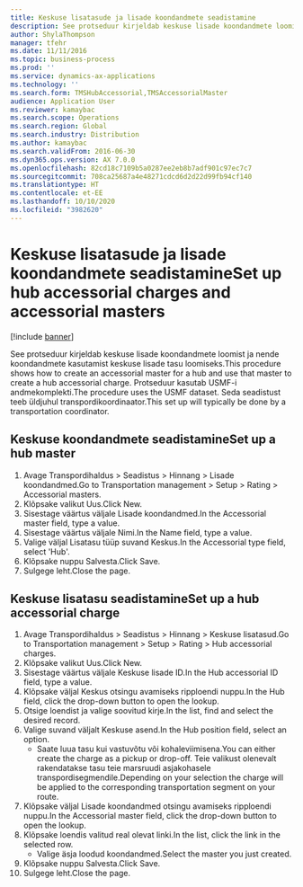 ```yaml
---
title: Keskuse lisatasude ja lisade koondandmete seadistamine
description: See protseduur kirjeldab keskuse lisade koondandmete loomist ja nende koondandmete kasutamist keskuse lisade tasu loomiseks.
author: ShylaThompson
manager: tfehr
ms.date: 11/11/2016
ms.topic: business-process
ms.prod: ''
ms.service: dynamics-ax-applications
ms.technology: ''
ms.search.form: TMSHubAccessorial,TMSAccessorialMaster
audience: Application User
ms.reviewer: kamaybac
ms.search.scope: Operations
ms.search.region: Global
ms.search.industry: Distribution
ms.author: kamaybac
ms.search.validFrom: 2016-06-30
ms.dyn365.ops.version: AX 7.0.0
ms.openlocfilehash: 82cd18c7109b5a0287ee2eb8b7adf901c97ec7c7
ms.sourcegitcommit: 708ca25687a4e48271cdcd6d2d22d99fb94cf140
ms.translationtype: HT
ms.contentlocale: et-EE
ms.lasthandoff: 10/10/2020
ms.locfileid: "3982620"
---
```

# <a name="set-up-hub-accessorial-charges-and-accessorial-masters"></a><span data-ttu-id="127b8-103">Keskuse lisatasude ja lisade koondandmete seadistamine</span><span class="sxs-lookup"><span data-stu-id="127b8-103">Set up hub accessorial charges and accessorial masters</span></span>

[!include [banner](../../includes/banner.md)]

<span data-ttu-id="127b8-104">See protseduur kirjeldab keskuse lisade koondandmete loomist ja nende koondandmete kasutamist keskuse lisade tasu loomiseks.</span><span class="sxs-lookup"><span data-stu-id="127b8-104">This procedure shows how to create an accessorial master for a hub and use that master to create a hub accessorial charge.</span></span> <span data-ttu-id="127b8-105">Protseduur kasutab USMF-i andmekomplekti.</span><span class="sxs-lookup"><span data-stu-id="127b8-105">The procedure uses the USMF dataset.</span></span> <span data-ttu-id="127b8-106">Seda seadistust teeb üldjuhul transpordikoordinaator.</span><span class="sxs-lookup"><span data-stu-id="127b8-106">This set up will typically be done by a transportation coordinator.</span></span>


## <a name="set-up-a-hub-master"></a><span data-ttu-id="127b8-107">Keskuse koondandmete seadistamine</span><span class="sxs-lookup"><span data-stu-id="127b8-107">Set up a hub master</span></span>
1. <span data-ttu-id="127b8-108">Avage Transpordihaldus > Seadistus > Hinnang > Lisade koondandmed.</span><span class="sxs-lookup"><span data-stu-id="127b8-108">Go to Transportation management > Setup > Rating > Accessorial masters.</span></span>
2. <span data-ttu-id="127b8-109">Klõpsake valikut Uus.</span><span class="sxs-lookup"><span data-stu-id="127b8-109">Click New.</span></span>
3. <span data-ttu-id="127b8-110">Sisestage väärtus väljale Lisade koondandmed.</span><span class="sxs-lookup"><span data-stu-id="127b8-110">In the Accessorial master field, type a value.</span></span>
4. <span data-ttu-id="127b8-111">Sisestage väärtus väljale Nimi.</span><span class="sxs-lookup"><span data-stu-id="127b8-111">In the Name field, type a value.</span></span>
5. <span data-ttu-id="127b8-112">Valige väljal Lisatasu tüüp suvand Keskus.</span><span class="sxs-lookup"><span data-stu-id="127b8-112">In the Accessorial type field, select 'Hub'.</span></span>
6. <span data-ttu-id="127b8-113">Klõpsake nuppu Salvesta.</span><span class="sxs-lookup"><span data-stu-id="127b8-113">Click Save.</span></span>
7. <span data-ttu-id="127b8-114">Sulgege leht.</span><span class="sxs-lookup"><span data-stu-id="127b8-114">Close the page.</span></span>

## <a name="set-up-a-hub-accessorial-charge"></a><span data-ttu-id="127b8-115">Keskuse lisatasu seadistamine</span><span class="sxs-lookup"><span data-stu-id="127b8-115">Set up a hub accessorial charge</span></span>
1. <span data-ttu-id="127b8-116">Avage Transpordihaldus > Seadistus > Hinnang > Keskuse lisatasud.</span><span class="sxs-lookup"><span data-stu-id="127b8-116">Go to Transportation management > Setup > Rating > Hub accessorial charges.</span></span>
2. <span data-ttu-id="127b8-117">Klõpsake valikut Uus.</span><span class="sxs-lookup"><span data-stu-id="127b8-117">Click New.</span></span>
3. <span data-ttu-id="127b8-118">Sisestage väärtus väljale Keskuse lisade ID.</span><span class="sxs-lookup"><span data-stu-id="127b8-118">In the Hub accessorial ID field, type a value.</span></span>
4. <span data-ttu-id="127b8-119">Klõpsake väljal Keskus otsingu avamiseks ripploendi nuppu.</span><span class="sxs-lookup"><span data-stu-id="127b8-119">In the Hub field, click the drop-down button to open the lookup.</span></span>
5. <span data-ttu-id="127b8-120">Otsige loendist ja valige soovitud kirje.</span><span class="sxs-lookup"><span data-stu-id="127b8-120">In the list, find and select the desired record.</span></span>
6. <span data-ttu-id="127b8-121">Valige suvand väljalt Keskuse asend.</span><span class="sxs-lookup"><span data-stu-id="127b8-121">In the Hub position field, select an option.</span></span>
    * <span data-ttu-id="127b8-122">Saate luua tasu kui vastuvõtu või kohaleviimisena.</span><span class="sxs-lookup"><span data-stu-id="127b8-122">You can either create the charge as a pickup or drop-off.</span></span> <span data-ttu-id="127b8-123">Teie valikust olenevalt rakendatakse tasu teie marsruudi asjakohasele transpordisegmendile.</span><span class="sxs-lookup"><span data-stu-id="127b8-123">Depending on your selection the charge will be applied to the corresponding transportation segment on your route.</span></span>  
7. <span data-ttu-id="127b8-124">Klõpsake väljal Lisade koondandmed otsingu avamiseks ripploendi nuppu.</span><span class="sxs-lookup"><span data-stu-id="127b8-124">In the Accessorial master field, click the drop-down button to open the lookup.</span></span>
8. <span data-ttu-id="127b8-125">Klõpsake loendis valitud real olevat linki.</span><span class="sxs-lookup"><span data-stu-id="127b8-125">In the list, click the link in the selected row.</span></span>
    * <span data-ttu-id="127b8-126">Valige äsja loodud koondandmed.</span><span class="sxs-lookup"><span data-stu-id="127b8-126">Select the master you just created.</span></span>  
9. <span data-ttu-id="127b8-127">Klõpsake nuppu Salvesta.</span><span class="sxs-lookup"><span data-stu-id="127b8-127">Click Save.</span></span>
10. <span data-ttu-id="127b8-128">Sulgege leht.</span><span class="sxs-lookup"><span data-stu-id="127b8-128">Close the page.</span></span>

